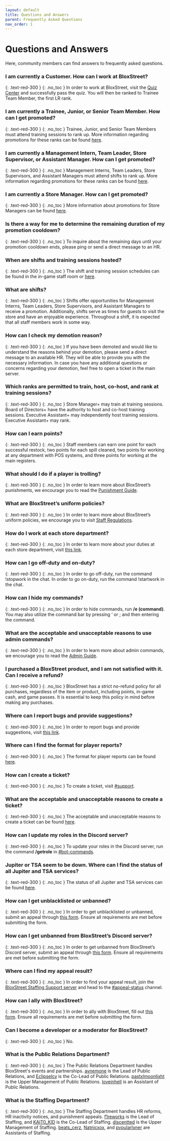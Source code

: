 ```yaml
---
layout: default
title: Questions and Answers
parent: Frequently Asked Questions
nav_order: 1
---
```


# Questions and Answers

Here, community members can find answers to frequently asked questions.

### I am currently a Customer. How can I work at BloxStreet?
{: .text-red-300 }
{: .no_toc }
In order to work at BloxStreet, visit the [Quiz Center](https://www.roblox.com/games/652098479/Quiz-Center) and successfully pass the quiz. You will then be ranked to Trainee Team Member, the first LR rank.

### I am currently a Trainee, Junior, or Senior Team Member. How can I get promoted?
{: .text-red-300 }
{: .no_toc }
Trainee, Junior, and Senior Team Members must attend training sessions to rank up. More information regarding promotions for these ranks can be found [here](https://support.bloxstreet.store/staff-information/staff-promotions.html#trainee-team-member-senior-team-member).

### I am currently a Management Intern, Team Leader, Store Supervisor, or Assistant Manager. How can I get promoted?
{: .text-red-300 }
{: .no_toc }
Management Interns, Team Leaders, Store Supervisors, and Assistant Managers must attend shifts to rank up. More information regarding promotions for these ranks can be found [here](https://support.bloxstreet.store/staff-information/staff-promotions.html#management-intern-assistant-manager).

### I am currently a Store Manager. How can I get promoted?
{: .text-red-300 }
{: .no_toc }
More information about promotions for Store Managers can be found [here](https://support.bloxstreet.store/staff-information/staff-promotions.html#store-manager-store-executive).

### Is there a way for me to determine the remaining duration of my promotion cooldown?
{: .text-red-300 }
{: .no_toc }
To inquire about the remaining days until your promotion cooldown ends, please ping or send a direct message to an HR.

### When are shifts and training sessions hosted? 
{: .text-red-300 }
{: .no_toc }
The shift and training session schedules can be found in the in-game staff room or [here](https://discord.com/channels/323081832071561216/600732254502780928/1133663091784159253).

### What are shifts?
{: .text-red-300 }
{: .no_toc }
Shifts offer opportunities for Management Interns, Team Leaders, Store Supervisors, and Assistant Managers to receive a promotion. Additionally, shifts serve as times for guests to visit the store and have an enjoyable experience. Throughout a shift, it is expected that all staff members work in some way. 

### How can I check my demotion reason?
{: .text-red-300 }
{: .no_toc }
If you have been demoted and would like to understand the reasons behind your demotion, please send a direct message to an available HR. They will be able to provide you with the necessary information. In case you have any additional questions or concerns regarding your demotion, feel free to open a ticket in the main server.

### Which ranks are permitted to train, host, co-host, and rank at training sessions? 
{: .text-red-300 }
{: .no_toc }
Store Manager+ may train at training sessions. Board of Directors+ have the authority to host and co-host training sessions. Executive Assistant+ may independently host training sessions. Executive Assistant+ may rank.

### How can I earn points? 
{: .text-red-300 }
{: .no_toc }
Staff members can earn one point for each successful restock, two points for each spill cleaned, two points for working at any department with POS systems, and three points for working at the main registers.

### What should I do if a player is trolling?
{: .text-red-300 }
{: .no_toc }
In order to learn more about BloxStreet’s punishments, we encourage you to read the [Punishment Guide](https://support.bloxstreet.store/guides/punishment-guide.html).

### What are BloxStreet’s uniform policies?
{: .text-red-300 }
{: .no_toc }
In order to learn more about BloxStreet’s uniform policies, we encourage you to visit [Staff Regulations](https://support.bloxstreet.store/staff-information/staff-regulations.html).

### How do I work at each store department?
{: .text-red-300 }
{: .no_toc }
In order to learn more about your duties at each store department, visit [this link](https://support.bloxstreet.store/staff-information/store-jobs.html#store-departments).

### How can I go off-duty and on-duty?
{: .text-red-300 }
{: .no_toc }
In order to go off-duty, run the command !stopwork in the chat. In order to go on-duty, run the command !startwork in the chat.

### How can I hide my commands?
{: .text-red-300 }
{: .no_toc }
In order to hide commands, run **/e (command)**. You may also utilize the command bar by pressing ’ or ; and then entering the command. 

### What are the acceptable and unacceptable reasons to use admin commands?
{: .text-red-300 }
{: .no_toc }
In order to learn more about admin commands, we encourage you to read the [Admin Guide](https://support.bloxstreet.store/guides/admin-guide.html).

### I purchased a BloxStreet product, and I am not satisfied with it. Can I receive a refund?
{: .text-red-300 }
{: .no_toc }
BloxStreet has a strict no-refund policy for all purchases, regardless of the item or product, including points, in-game cash, and game passes. It is essential to keep this policy in mind before making any purchases.

### Where can I report bugs and provide suggestions? 
{: .text-red-300 }
{: .no_toc }
In order to report bugs and provide suggestions, visit [this link](https://discord.com/channels/323081832071561216/1122229192520638514).

### Where can I find the format for player reports?
{: .text-red-300 }
{: .no_toc }
The format for player reports can be found [here](https://support.bloxstreet.store/tickets/player-report-format.html).

### How can I create a ticket?
{: .text-red-300 }
{: .no_toc }
To create a ticket, visit [#support](https://discord.com/channels/323081832071561216/1111320732903952478).

### What are the acceptable and unacceptable reasons to create a ticket?
{: .text-red-300 }
{: .no_toc }
The acceptable and unacceptable reasons to create a ticket can be found [here](https://support.bloxstreet.store/tickets/ticket-creation-reasons.html).

### How can I update my roles in the Discord server?
{: .text-red-300 }
{: .no_toc }
To update your roles in the Discord server, run the command **/getrole** in [#bot-commands](https://discord.com/channels/323081832071561216/600727310890565644).

### Jupiter or TSA seem to be down. Where can I find the status of all Jupiter and TSA services?
{: .text-red-300 }
{: .no_toc }
The status of all Jupiter and TSA services can be found [here](https://status.bloxstreet.store/).

### How can I get unblacklisted or unbanned?
{: .text-red-300 }
{: .no_toc }
In order to get unblacklisted or unbanned, submit an appeal through [this form](https://bit.ly/blacklistbanappeals). Ensure all requirements are met before submitting the form.

### How can I get unbanned from BloxStreet’s Discord server? 
{: .text-red-300 }
{: .no_toc }
In order to get unbanned from BloxStreet’s Discord server, submit an appeal through [this form](https://bit.ly/discordbanappeals). Ensure all requirements are met before submitting the form. 

### Where can I find my appeal result?
{: .text-red-300 }
{: .no_toc }
In order to find your appeal result, join the [BloxStreet Staffing Support server](https://discord.gg/mCT4BxCcuk) and head to the [#appeal-status](https://discord.com/channels/952320451827347537/952325607251902494) channel.

### How can I ally with BloxStreet? 
{: .text-red-300 }
{: .no_toc }
In order to ally with BloxStreet, fill out [this form](https://bit.ly/bloxstreetallianceapplication). Ensure all requirements are met before submitting the form. 

### Can I become a developer or a moderator for BloxStreet?
{: .text-red-300 }
{: .no_toc }
No.

### What is the Public Relations Department?
{: .text-red-300 }
{: .no_toc }
The Public Relations Department handles BloxStreet's events and partnerships. [avnemone](https://www.roblox.com/users/293019760/profile) is the Lead of Public Relations, and [EclipseIcy](https://www.roblox.com/users/1247632079/profile) is the Co-Lead of Public Relations. [pastxlmoonlixht](https://www.roblox.com/users/393587085/profile) is the Upper Management of Public Relations. [loveinheIl](https://www.roblox.com/users/1599452692/profile) is an Assistant of Public Relations.

### What is the Staffing Department?  
{: .text-red-300 }
{: .no_toc }
The Staffing Department handles HR reforms, HR inactivity notices, and punishment appeals. [f1reworks](https://www.roblox.com/users/842838904/profile) is the Lead of Staffing, and [KAIT0_KlD](https://www.roblox.com/users/1992149839/profile) is the Co-Lead of Staffing. [discentted](https://www.roblox.com/users/84690789/profile) is the Upper Management of Staffing. [beats_cerz](https://www.roblox.com/users/255097090/profile), [Natnicxox](https://www.roblox.com/users/2373196423/profile), and [pvpularlxner](https://www.roblox.com/users/43745580/profile) are Assistants of Staffing.
